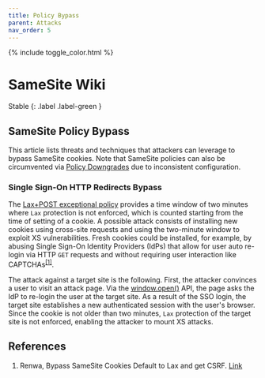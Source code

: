 ```yaml
---
title: Policy Bypass
parent: Attacks
nav_order: 5
---
```


{% include toggle_color.html %}

# SameSite Wiki

Stable
{: .label .label-green }

## SameSite Policy Bypass

This article lists threats and techniques that attackers can leverage to bypass SameSite cookies. Note that SameSite policies can also be circumvented via [Policy Downgrades](/same-site-wiki/docs/attacks/policy-downgrade.html) due to inconsistent configuration. 


### Single Sign-On HTTP Redirects Bypass

The [Lax+POST exceptional policy](/same-site-wiki/docs/policies/overview.html#default-policy-and-laxpost-exception) provides a time window of two minutes where `Lax` protection is not enforced, which is counted starting from the time of setting of a cookie. A possible attack consists of installing new cookies using cross-site requests and using the two-minute window to exploit XS vulnerabilities. Fresh cookies could be installed, for example, by abusing Single Sign-On Identity Providers (IdPs) that allow for user auto re-login via HTTP `GET` requests and without requiring user interaction like CAPTCHAs<sup>[\[1\]](#references)</sup>. 

The attack against a target site is the following. First, the attacker convinces a user to visit an attack page. Via the [window.open()](https://developer.mozilla.org/en-US/docs/Web/API/Window/open) API, the page asks the IdP to re-login the user at the target site. As a result of the SSO login, the target site establishes a new authenticated session with the user's browser. Since the cookie is not older than two minutes,
`Lax` protection of the target site is not enforced, enabling the attacker to mount XS attacks. 



## References

1. Renwa, Bypass SameSite Cookies Default to Lax and get CSRF. [Link](https://medium.com/@renwa/bypass-samesite-cookies-default-to-lax-and-get-csrf-343ba09b9f2b)